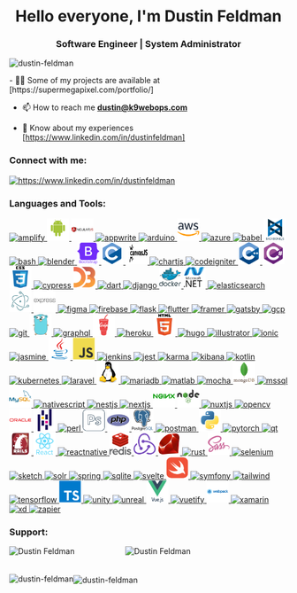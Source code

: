 <h1 align="center">
	Hello everyone, I'm Dustin Feldman
</h1>
<h3 align="center">
	Software Engineer | System Administrator
</h3>
<p align="left">
	<img src="https://komarev.com/ghpvc/?username=dustin-feldman&label=Profile%20views&color=0e75b6&style=flat" alt="dustin-feldman" />
</p>
- 👨‍💻 Some of my projects are available at [https://supermegapixel.com/portfolio/]

- 📫 How to reach me **dustin@k9webops.com**

- 📄 Know about my experiences [https://www.linkedin.com/in/dustinfeldman]
<h3 align="left">
	Connect with me:
</h3>
<p align="left">
	<a href="https://linkedin.com/in/https://www.linkedin.com/in/dustinfeldman" target="blank">
		<img align="center" src="https://raw.githubusercontent.com/rahuldkjain/github-profile-readme-generator/master/src/images/icons/Social/linked-in-alt.svg" alt="https://www.linkedin.com/in/dustinfeldman" height="30" width="40" />
	</a>
</p>
<h3 align="left">
	Languages and Tools:
</h3>
<p align="left">
	<a href="https://aws.amazon.com/amplify/" target="_blank" rel="noreferrer">
		<img src="https://docs.amplify.aws/assets/logo-dark.svg" alt="amplify" width="40" height="40" />
	</a>
	<a href="https://developer.android.com" target="_blank" rel="noreferrer">
		<img src="https://raw.githubusercontent.com/devicons/devicon/master/icons/android/android-original-wordmark.svg" alt="android" width="40" height="40" />
	</a>
	<a href="https://angular.io" target="_blank" rel="noreferrer">
		<img src="https://raw.githubusercontent.com/devicons/devicon/master/icons/angularjs/angularjs-original-wordmark.svg" alt="angularjs" width="40" height="40" />
	</a>
	<a href="https://appwrite.io" target="_blank" rel="noreferrer">
		<img src="https://www.vectorlogo.zone/logos/appwriteio/appwriteio-icon.svg" alt="appwrite" width="40" height="40" />
	</a>
	<a href="https://www.arduino.cc/" target="_blank" rel="noreferrer">
		<img src="https://cdn.worldvectorlogo.com/logos/arduino-1.svg" alt="arduino" width="40" height="40" />
	</a>
	<a href="https://aws.amazon.com" target="_blank" rel="noreferrer">
		<img src="https://raw.githubusercontent.com/devicons/devicon/master/icons/amazonwebservices/amazonwebservices-original-wordmark.svg" alt="aws" width="40" height="40" />
	</a>
	<a href="https://azure.microsoft.com/en-in/" target="_blank" rel="noreferrer">
		<img src="https://www.vectorlogo.zone/logos/microsoft_azure/microsoft_azure-icon.svg" alt="azure" width="40" height="40" />
	</a>
	<a href="https://babeljs.io/" target="_blank" rel="noreferrer">
		<img src="https://www.vectorlogo.zone/logos/babeljs/babeljs-icon.svg" alt="babel" width="40" height="40" />
	</a>
	<a href="https://backbonejs.org" target="_blank" rel="noreferrer">
		<img src="https://raw.githubusercontent.com/devicons/devicon/master/icons/backbonejs/backbonejs-original-wordmark.svg" alt="backbonejs" width="40" height="40" />
	</a>
	<a href="https://www.gnu.org/software/bash/" target="_blank" rel="noreferrer">
		<img src="https://www.vectorlogo.zone/logos/gnu_bash/gnu_bash-icon.svg" alt="bash" width="40" height="40" />
	</a>
	<a href="https://www.blender.org/" target="_blank" rel="noreferrer">
		<img src="https://download.blender.org/branding/community/blender_community_badge_white.svg" alt="blender" width="40" height="40" />
	</a>
	<a href="https://getbootstrap.com" target="_blank" rel="noreferrer">
		<img src="https://raw.githubusercontent.com/devicons/devicon/master/icons/bootstrap/bootstrap-plain-wordmark.svg" alt="bootstrap" width="40" height="40" />
	</a>
	<a href="https://www.cprogramming.com/" target="_blank" rel="noreferrer">
		<img src="https://raw.githubusercontent.com/devicons/devicon/master/icons/c/c-original.svg" alt="c" width="40" height="40" />
	</a>
	<a href="https://canvasjs.com" target="_blank" rel="noreferrer">
		<img src="https://raw.githubusercontent.com/Hardik0307/Hardik0307/master/assets/canvasjs-charts.svg" alt="canvasjs" width="40" height="40" />
	</a>
	<a href="https://www.chartjs.org" target="_blank" rel="noreferrer">
		<img src="https://www.chartjs.org/media/logo-title.svg" alt="chartjs" width="40" height="40" />
	</a>
	<a href="https://codeigniter.com" target="_blank" rel="noreferrer">
		<img src="https://cdn.worldvectorlogo.com/logos/codeigniter.svg" alt="codeigniter" width="40" height="40" />
	</a>
	<a href="https://www.w3schools.com/cpp/" target="_blank" rel="noreferrer">
		<img src="https://raw.githubusercontent.com/devicons/devicon/master/icons/cplusplus/cplusplus-original.svg" alt="cplusplus" width="40" height="40" />
	</a>
	<a href="https://www.w3schools.com/cs/" target="_blank" rel="noreferrer">
		<img src="https://raw.githubusercontent.com/devicons/devicon/master/icons/csharp/csharp-original.svg" alt="csharp" width="40" height="40" />
	</a>
	<a href="https://www.w3schools.com/css/" target="_blank" rel="noreferrer">
		<img src="https://raw.githubusercontent.com/devicons/devicon/master/icons/css3/css3-original-wordmark.svg" alt="css3" width="40" height="40" />
	</a>
	<a href="https://www.cypress.io" target="_blank" rel="noreferrer">
		<img src="https://raw.githubusercontent.com/simple-icons/simple-icons/6e46ec1fc23b60c8fd0d2f2ff46db82e16dbd75f/icons/cypress.svg" alt="cypress" width="40" height="40" />
	</a>
	<a href="https://d3js.org/" target="_blank" rel="noreferrer">
		<img src="https://raw.githubusercontent.com/devicons/devicon/master/icons/d3js/d3js-original.svg" alt="d3js" width="40" height="40" />
	</a>
	<a href="https://dart.dev" target="_blank" rel="noreferrer">
		<img src="https://www.vectorlogo.zone/logos/dartlang/dartlang-icon.svg" alt="dart" width="40" height="40" />
	</a>
	<a href="https://www.djangoproject.com/" target="_blank" rel="noreferrer">
		<img src="https://cdn.worldvectorlogo.com/logos/django.svg" alt="django" width="40" height="40" />
	</a>
	<a href="https://www.docker.com/" target="_blank" rel="noreferrer">
		<img src="https://raw.githubusercontent.com/devicons/devicon/master/icons/docker/docker-original-wordmark.svg" alt="docker" width="40" height="40" />
	</a>
	<a href="https://dotnet.microsoft.com/" target="_blank" rel="noreferrer">
		<img src="https://raw.githubusercontent.com/devicons/devicon/master/icons/dot-net/dot-net-original-wordmark.svg" alt="dotnet" width="40" height="40" />
	</a>
	<a href="https://www.elastic.co" target="_blank" rel="noreferrer">
		<img src="https://www.vectorlogo.zone/logos/elastic/elastic-icon.svg" alt="elasticsearch" width="40" height="40" />
	</a>
	<a href="https://www.electronjs.org" target="_blank" rel="noreferrer">
		<img src="https://raw.githubusercontent.com/devicons/devicon/master/icons/electron/electron-original.svg" alt="electron" width="40" height="40" />
	</a>
	<a href="https://expressjs.com" target="_blank" rel="noreferrer">
		<img src="https://raw.githubusercontent.com/devicons/devicon/master/icons/express/express-original-wordmark.svg" alt="express" width="40" height="40" />
	</a>
	<a href="https://www.figma.com/" target="_blank" rel="noreferrer">
		<img src="https://www.vectorlogo.zone/logos/figma/figma-icon.svg" alt="figma" width="40" height="40" />
	</a>
	<a href="https://firebase.google.com/" target="_blank" rel="noreferrer">
		<img src="https://www.vectorlogo.zone/logos/firebase/firebase-icon.svg" alt="firebase" width="40" height="40" />
	</a>
	<a href="https://flask.palletsprojects.com/" target="_blank" rel="noreferrer">
		<img src="https://www.vectorlogo.zone/logos/pocoo_flask/pocoo_flask-icon.svg" alt="flask" width="40" height="40" />
	</a>
	<a href="https://flutter.dev" target="_blank" rel="noreferrer">
		<img src="https://www.vectorlogo.zone/logos/flutterio/flutterio-icon.svg" alt="flutter" width="40" height="40" />
	</a>
	<a href="https://www.framer.com/" target="_blank" rel="noreferrer">
		<img src="https://www.vectorlogo.zone/logos/framer/framer-icon.svg" alt="framer" width="40" height="40" />
	</a>
	<a href="https://www.gatsbyjs.com/" target="_blank" rel="noreferrer">
		<img src="https://www.vectorlogo.zone/logos/gatsbyjs/gatsbyjs-icon.svg" alt="gatsby" width="40" height="40" />
	</a>
	<a href="https://cloud.google.com" target="_blank" rel="noreferrer">
		<img src="https://www.vectorlogo.zone/logos/google_cloud/google_cloud-icon.svg" alt="gcp" width="40" height="40" />
	</a>
	<a href="https://git-scm.com/" target="_blank" rel="noreferrer">
		<img src="https://www.vectorlogo.zone/logos/git-scm/git-scm-icon.svg" alt="git" width="40" height="40" />
	</a>
	<a href="https://golang.org" target="_blank" rel="noreferrer">
		<img src="https://raw.githubusercontent.com/devicons/devicon/master/icons/go/go-original.svg" alt="go" width="40" height="40" />
	</a>
	<a href="https://graphql.org" target="_blank" rel="noreferrer">
		<img src="https://www.vectorlogo.zone/logos/graphql/graphql-icon.svg" alt="graphql" width="40" height="40" />
	</a>
	<a href="https://gulpjs.com" target="_blank" rel="noreferrer">
		<img src="https://raw.githubusercontent.com/devicons/devicon/master/icons/gulp/gulp-plain.svg" alt="gulp" width="40" height="40" />
	</a>
	<a href="https://heroku.com" target="_blank" rel="noreferrer">
		<img src="https://www.vectorlogo.zone/logos/heroku/heroku-icon.svg" alt="heroku" width="40" height="40" />
	</a>
	<a href="https://www.w3.org/html/" target="_blank" rel="noreferrer">
		<img src="https://raw.githubusercontent.com/devicons/devicon/master/icons/html5/html5-original-wordmark.svg" alt="html5" width="40" height="40" />
	</a>
	<a href="https://gohugo.io/" target="_blank" rel="noreferrer">
		<img src="https://api.iconify.design/logos-hugo.svg" alt="hugo" width="40" height="40" />
	</a>
	<a href="https://www.adobe.com/in/products/illustrator.html" target="_blank" rel="noreferrer">
		<img src="https://www.vectorlogo.zone/logos/adobe_illustrator/adobe_illustrator-icon.svg" alt="illustrator" width="40" height="40" />
	</a>
	<a href="https://ionicframework.com" target="_blank" rel="noreferrer">
		<img src="https://upload.wikimedia.org/wikipedia/commons/d/d1/Ionic_Logo.svg" alt="ionic" width="40" height="40" />
	</a>
	<a href="https://jasmine.github.io/" target="_blank" rel="noreferrer">
		<img src="https://www.vectorlogo.zone/logos/jasmine/jasmine-icon.svg" alt="jasmine" width="40" height="40" />
	</a>
	<a href="https://www.java.com" target="_blank" rel="noreferrer">
		<img src="https://raw.githubusercontent.com/devicons/devicon/master/icons/java/java-original.svg" alt="java" width="40" height="40" />
	</a>
	<a href="https://developer.mozilla.org/en-US/docs/Web/JavaScript" target="_blank" rel="noreferrer">
		<img src="https://raw.githubusercontent.com/devicons/devicon/master/icons/javascript/javascript-original.svg" alt="javascript" width="40" height="40" />
	</a>
	<a href="https://www.jenkins.io" target="_blank" rel="noreferrer">
		<img src="https://www.vectorlogo.zone/logos/jenkins/jenkins-icon.svg" alt="jenkins" width="40" height="40" />
	</a>
	<a href="https://jestjs.io" target="_blank" rel="noreferrer">
		<img src="https://www.vectorlogo.zone/logos/jestjsio/jestjsio-icon.svg" alt="jest" width="40" height="40" />
	</a>
	<a href="https://karma-runner.github.io/latest/index.html" target="_blank" rel="noreferrer">
		<img src="https://raw.githubusercontent.com/detain/svg-logos/780f25886640cef088af994181646db2f6b1a3f8/svg/karma.svg" alt="karma" width="40" height="40" />
	</a>
	<a href="https://www.elastic.co/kibana" target="_blank" rel="noreferrer">
		<img src="https://www.vectorlogo.zone/logos/elasticco_kibana/elasticco_kibana-icon.svg" alt="kibana" width="40" height="40" />
	</a>
	<a href="https://kotlinlang.org" target="_blank" rel="noreferrer">
		<img src="https://www.vectorlogo.zone/logos/kotlinlang/kotlinlang-icon.svg" alt="kotlin" width="40" height="40" />
	</a>
	<a href="https://kubernetes.io" target="_blank" rel="noreferrer">
		<img src="https://www.vectorlogo.zone/logos/kubernetes/kubernetes-icon.svg" alt="kubernetes" width="40" height="40" />
	</a>
	<a href="https://laravel.com/" target="_blank" rel="noreferrer">
		<img src="https://laravel.com/img/logomark.min.svg" alt="laravel" width="40" height="40" />
	</a>
	<a href="https://www.linux.org/" target="_blank" rel="noreferrer">
		<img src="https://raw.githubusercontent.com/devicons/devicon/master/icons/linux/linux-original.svg" alt="linux" width="40" height="40" />
	</a>
	<a href="https://mariadb.org/" target="_blank" rel="noreferrer">
		<img src="https://www.vectorlogo.zone/logos/mariadb/mariadb-icon.svg" alt="mariadb" width="40" height="40" />
	</a>
	<a href="https://www.mathworks.com/" target="_blank" rel="noreferrer">
		<img src="https://upload.wikimedia.org/wikipedia/commons/2/21/Matlab_Logo.png" alt="matlab" width="40" height="40" />
	</a>
	<a href="https://mochajs.org" target="_blank" rel="noreferrer">
		<img src="https://www.vectorlogo.zone/logos/mochajs/mochajs-icon.svg" alt="mocha" width="40" height="40" />
	</a>
	<a href="https://www.mongodb.com/" target="_blank" rel="noreferrer">
		<img src="https://raw.githubusercontent.com/devicons/devicon/master/icons/mongodb/mongodb-original-wordmark.svg" alt="mongodb" width="40" height="40" />
	</a>
	<a href="https://www.microsoft.com/en-us/sql-server" target="_blank" rel="noreferrer">
		<img src="https://www.svgrepo.com/show/303229/microsoft-sql-server-logo.svg" alt="mssql" width="40" height="40" />
	</a>
	<a href="https://www.mysql.com/" target="_blank" rel="noreferrer">
		<img src="https://raw.githubusercontent.com/devicons/devicon/master/icons/mysql/mysql-original-wordmark.svg" alt="mysql" width="40" height="40" />
	</a>
	<a href="https://nativescript.org/" target="_blank" rel="noreferrer">
		<img src="https://raw.githubusercontent.com/detain/svg-logos/780f25886640cef088af994181646db2f6b1a3f8/svg/nativescript.svg" alt="nativescript" width="40" height="40" />
	</a>
	<a href="https://nestjs.com/" target="_blank" rel="noreferrer">
		<img src="https://nestjs.com/logo-small-gradient.76616405.svg" alt="nestjs" width="40" height="40" />
	</a>
	<a href="https://nextjs.org/" target="_blank" rel="noreferrer">
		<img src="https://cdn.worldvectorlogo.com/logos/nextjs-2.svg" alt="nextjs" width="40" height="40" />
	</a>
	<a href="https://www.nginx.com" target="_blank" rel="noreferrer">
		<img src="https://raw.githubusercontent.com/devicons/devicon/master/icons/nginx/nginx-original.svg" alt="nginx" width="40" height="40" />
	</a>
	<a href="https://nodejs.org" target="_blank" rel="noreferrer">
		<img src="https://raw.githubusercontent.com/devicons/devicon/master/icons/nodejs/nodejs-original-wordmark.svg" alt="nodejs" width="40" height="40" />
	</a>
	<a href="https://nuxtjs.org/" target="_blank" rel="noreferrer">
		<img src="https://www.vectorlogo.zone/logos/nuxtjs/nuxtjs-icon.svg" alt="nuxtjs" width="40" height="40" />
	</a>
	<a href="https://opencv.org/" target="_blank" rel="noreferrer">
		<img src="https://www.vectorlogo.zone/logos/opencv/opencv-icon.svg" alt="opencv" width="40" height="40" />
	</a>
	<a href="https://www.oracle.com/" target="_blank" rel="noreferrer">
		<img src="https://raw.githubusercontent.com/devicons/devicon/master/icons/oracle/oracle-original.svg" alt="oracle" width="40" height="40" />
	</a>
	<a href="https://pandas.pydata.org/" target="_blank" rel="noreferrer">
		<img src="https://raw.githubusercontent.com/devicons/devicon/2ae2a900d2f041da66e950e4d48052658d850630/icons/pandas/pandas-original.svg" alt="pandas" width="40" height="40" />
	</a>
	<a href="https://www.perl.org/" target="_blank" rel="noreferrer">
		<img src="https://api.iconify.design/logos-perl.svg" alt="perl" width="40" height="40" />
	</a>
	<a href="https://www.photoshop.com/en" target="_blank" rel="noreferrer">
		<img src="https://raw.githubusercontent.com/devicons/devicon/master/icons/photoshop/photoshop-line.svg" alt="photoshop" width="40" height="40" />
	</a>
	<a href="https://www.php.net" target="_blank" rel="noreferrer">
		<img src="https://raw.githubusercontent.com/devicons/devicon/master/icons/php/php-original.svg" alt="php" width="40" height="40" />
	</a>
	<a href="https://www.postgresql.org" target="_blank" rel="noreferrer">
		<img src="https://raw.githubusercontent.com/devicons/devicon/master/icons/postgresql/postgresql-original-wordmark.svg" alt="postgresql" width="40" height="40" />
	</a>
	<a href="https://postman.com" target="_blank" rel="noreferrer">
		<img src="https://www.vectorlogo.zone/logos/getpostman/getpostman-icon.svg" alt="postman" width="40" height="40" />
	</a>
	<a href="https://www.python.org" target="_blank" rel="noreferrer">
		<img src="https://raw.githubusercontent.com/devicons/devicon/master/icons/python/python-original.svg" alt="python" width="40" height="40" />
	</a>
	<a href="https://pytorch.org/" target="_blank" rel="noreferrer">
		<img src="https://www.vectorlogo.zone/logos/pytorch/pytorch-icon.svg" alt="pytorch" width="40" height="40" />
	</a>
	<a href="https://www.qt.io/" target="_blank" rel="noreferrer">
		<img src="https://upload.wikimedia.org/wikipedia/commons/0/0b/Qt_logo_2016.svg" alt="qt" width="40" height="40" />
	</a>
	<a href="https://rubyonrails.org" target="_blank" rel="noreferrer">
		<img src="https://raw.githubusercontent.com/devicons/devicon/master/icons/rails/rails-original-wordmark.svg" alt="rails" width="40" height="40" />
	</a>
	<a href="https://reactjs.org/" target="_blank" rel="noreferrer">
		<img src="https://raw.githubusercontent.com/devicons/devicon/master/icons/react/react-original-wordmark.svg" alt="react" width="40" height="40" />
	</a>
	<a href="https://reactnative.dev/" target="_blank" rel="noreferrer">
		<img src="https://reactnative.dev/img/header_logo.svg" alt="reactnative" width="40" height="40" />
	</a>
	<a href="https://redis.io" target="_blank" rel="noreferrer">
		<img src="https://raw.githubusercontent.com/devicons/devicon/master/icons/redis/redis-original-wordmark.svg" alt="redis" width="40" height="40" />
	</a>
	<a href="https://redux.js.org" target="_blank" rel="noreferrer">
		<img src="https://raw.githubusercontent.com/devicons/devicon/master/icons/redux/redux-original.svg" alt="redux" width="40" height="40" />
	</a>
	<a href="https://www.ruby-lang.org/en/" target="_blank" rel="noreferrer">
		<img src="https://raw.githubusercontent.com/devicons/devicon/master/icons/ruby/ruby-original.svg" alt="ruby" width="40" height="40" />
	</a>
	<a href="https://www.rust-lang.org" target="_blank" rel="noreferrer">
		<img src="https://www.rust-lang.org/static/images/rust-logo-blk.svg" alt="rust" width="40" height="40" />
	</a>
	<a href="https://sass-lang.com" target="_blank" rel="noreferrer">
		<img src="https://raw.githubusercontent.com/devicons/devicon/master/icons/sass/sass-original.svg" alt="sass" width="40" height="40" />
	</a>
	<a href="https://www.selenium.dev" target="_blank" rel="noreferrer">
		<img src="https://raw.githubusercontent.com/detain/svg-logos/780f25886640cef088af994181646db2f6b1a3f8/svg/selenium-logo.svg" alt="selenium" width="40" height="40" />
	</a>
	<a href="https://www.sketch.com/" target="_blank" rel="noreferrer">
		<img src="https://www.vectorlogo.zone/logos/sketchapp/sketchapp-icon.svg" alt="sketch" width="40" height="40" />
	</a>
	<a href="https://lucene.apache.org/solr/" target="_blank" rel="noreferrer">
		<img src="https://www.vectorlogo.zone/logos/apache_solr/apache_solr-icon.svg" alt="solr" width="40" height="40" />
	</a>
	<a href="https://spring.io/" target="_blank" rel="noreferrer">
		<img src="https://www.vectorlogo.zone/logos/springio/springio-icon.svg" alt="spring" width="40" height="40" />
	</a>
	<a href="https://www.sqlite.org/" target="_blank" rel="noreferrer">
		<img src="https://www.vectorlogo.zone/logos/sqlite/sqlite-icon.svg" alt="sqlite" width="40" height="40" />
	</a>
	<a href="https://svelte.dev" target="_blank" rel="noreferrer">
		<img src="https://upload.wikimedia.org/wikipedia/commons/1/1b/Svelte_Logo.svg" alt="svelte" width="40" height="40" />
	</a>
	<a href="https://developer.apple.com/swift/" target="_blank" rel="noreferrer">
		<img src="https://raw.githubusercontent.com/devicons/devicon/master/icons/swift/swift-original.svg" alt="swift" width="40" height="40" />
	</a>
	<a href="https://symfony.com" target="_blank" rel="noreferrer">
		<img src="https://symfony.com/logos/symfony_black_03.svg" alt="symfony" width="40" height="40" />
	</a>
	<a href="https://tailwindcss.com/" target="_blank" rel="noreferrer">
		<img src="https://www.vectorlogo.zone/logos/tailwindcss/tailwindcss-icon.svg" alt="tailwind" width="40" height="40" />
	</a>
	<a href="https://www.tensorflow.org" target="_blank" rel="noreferrer">
		<img src="https://www.vectorlogo.zone/logos/tensorflow/tensorflow-icon.svg" alt="tensorflow" width="40" height="40" />
	</a>
	<a href="https://www.typescriptlang.org/" target="_blank" rel="noreferrer">
		<img src="https://raw.githubusercontent.com/devicons/devicon/master/icons/typescript/typescript-original.svg" alt="typescript" width="40" height="40" />
	</a>
	<a href="https://unity.com/" target="_blank" rel="noreferrer">
		<img src="https://www.vectorlogo.zone/logos/unity3d/unity3d-icon.svg" alt="unity" width="40" height="40" />
	</a>
	<a href="https://unrealengine.com/" target="_blank" rel="noreferrer">
		<img src="https://raw.githubusercontent.com/kenangundogan/fontisto/036b7eca71aab1bef8e6a0518f7329f13ed62f6b/icons/svg/brand/unreal-engine.svg" alt="unreal" width="40" height="40" />
	</a>
	<a href="https://vuejs.org/" target="_blank" rel="noreferrer">
		<img src="https://raw.githubusercontent.com/devicons/devicon/master/icons/vuejs/vuejs-original-wordmark.svg" alt="vuejs" width="40" height="40" />
	</a>
	<a href="https://vuetifyjs.com/en/" target="_blank" rel="noreferrer">
		<img src="https://bestofjs.org/logos/vuetify.svg" alt="vuetify" width="40" height="40" />
	</a>
	<a href="https://webpack.js.org" target="_blank" rel="noreferrer">
		<img src="https://raw.githubusercontent.com/devicons/devicon/d00d0969292a6569d45b06d3f350f463a0107b0d/icons/webpack/webpack-original-wordmark.svg" alt="webpack" width="40" height="40" />
	</a>
	<a href="https://dotnet.microsoft.com/apps/xamarin" target="_blank" rel="noreferrer">
		<img src="https://raw.githubusercontent.com/detain/svg-logos/780f25886640cef088af994181646db2f6b1a3f8/svg/xamarin.svg" alt="xamarin" width="40" height="40" />
	</a>
	<a href="https://www.adobe.com/products/xd.html" target="_blank" rel="noreferrer">
		<img src="https://www.adobe.com/content/dam/cc/icons/Adobe_Corporate_Web_Logo.svg" alt="xd" width="40" height="40" />
	</a>
	<a href="https://zapier.com" target="_blank" rel="noreferrer">
		<img src="https://www.vectorlogo.zone/logos/zapier/zapier-icon.svg" alt="zapier" width="40" height="40" />
	</a>
</p>
<h3 align="left">
	Support:
</h3>
<p>
	<a href="https://www.buymeacoffee.com/Dustin Feldman">
		<img align="left" src="https://cdn.buymeacoffee.com/buttons/v2/default-yellow.png" height="50" width="210" alt="Dustin Feldman" />
	</a>
	<a href="https://ko-fi.com/Dustin Feldman">
		<img align="left" src="https://cdn.ko-fi.com/cdn/kofi3.png?v=3" height="50" width="210" alt="Dustin Feldman" />
	</a>
</p>
<br>
	<br>
		<p>
			<img align="left" src="https://github-readme-stats.vercel.app/api/top-langs?username=dustin-feldman&show_icons=true&locale=en&layout=compact" alt="dustin-feldman" />
		</p>
		<p>
			<img align="center" src="https://github-readme-stats.vercel.app/api?username=dustin-feldman&show_icons=true&locale=en" alt="dustin-feldman" />
		</p>
	</br>
</br>
